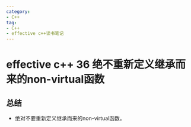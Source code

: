 ```yaml
---
category: 
- C++
tag:
- C++
- effective c++读书笔记
---
```


# effective c++ 36 绝不重新定义继承而来的non-virtual函数

## 总结

- 绝对不要重新定义继承而来的non-virtual函数。
